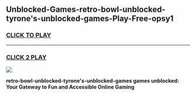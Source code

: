 
## Unblocked-Games-retro-bowl-unblocked-tyrone's-unblocked-games-Play-Free-opsy1
<h3>
<a href="https://premium76.site?title=retro-bowl-unblocked-tyrone's-unblocked-games&ref=24M">CLICK TO PLAY</a></h3>
<hr>

<h3>
<a href="https://premium76.site?title=retro-bowl-unblocked-tyrone's-unblocked-games&ref=24M">CLICK 2 PLAY</a>
  
</h3>

<a href="https://premium76.site?title=retro-bowl-unblocked-tyrone's-unblocked-games&ref=24M"><img src="https://clearcache.store/games.png"></a>


**retro-bowl-unblocked-tyrone's-unblocked-games games unblocked: Your Gateway to Fun and Accessible Online Gaming**

